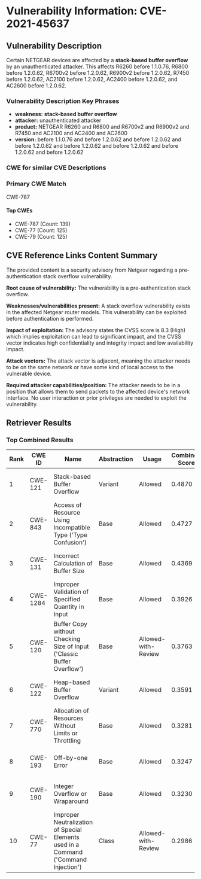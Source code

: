 # Vulnerability Information: CVE-2021-45637

## Vulnerability Description
Certain NETGEAR devices are affected by a **stack-based buffer overflow** by an unauthenticated attacker. This affects R6260 before 1.1.0.76, R6800 before 1.2.0.62, R6700v2 before 1.2.0.62, R6900v2 before 1.2.0.62, R7450 before 1.2.0.62, AC2100 before 1.2.0.62, AC2400 before 1.2.0.62, and AC2600 before 1.2.0.62.

### Vulnerability Description Key Phrases
- **weakness:** **stack-based buffer overflow**
- **attacker:** unauthenticated attacker
- **product:** NETGEAR R6260 and R6800 and R6700v2 and R6900v2 and R7450 and AC2100 and AC2400 and AC2600
- **version:** before 1.1.0.76 and before 1.2.0.62 and before 1.2.0.62 and before 1.2.0.62 and before 1.2.0.62 and before 1.2.0.62 and before 1.2.0.62 and before 1.2.0.62

### CWE for similar CVE Descriptions
### Primary CWE Match
CWE-787

#### Top CWEs
- CWE-787 (Count: 139)
- CWE-77 (Count: 125)
- CWE-79 (Count: 125)

## CVE Reference Links Content Summary
The provided content is a security advisory from Netgear regarding a pre-authentication stack overflow vulnerability.

**Root cause of vulnerability:**
The vulnerability is a pre-authentication stack overflow.

**Weaknesses/vulnerabilities present:**
A stack overflow vulnerability exists in the affected Netgear router models. This vulnerability can be exploited before authentication is performed.

**Impact of exploitation:**
The advisory states the CVSS score is 8.3 (High) which implies exploitation can lead to significant impact, and the CVSS vector indicates high confidentiality and integrity impact and low availability impact.

**Attack vectors:**
The attack vector is adjacent, meaning the attacker needs to be on the same network or have some kind of local access to the vulnerable device.

**Required attacker capabilities/position:**
The attacker needs to be in a position that allows them to send packets to the affected device's network interface. No user interaction or prior privileges are needed to exploit the vulnerability.

## Retriever Results

### Top Combined Results

| Rank | CWE ID | Name | Abstraction | Usage | Combined Score | Retrievers | Individual Scores |
|------|--------|------|-------------|-------|---------------|------------|-------------------|
| 1 | CWE-121 | Stack-based Buffer Overflow | Variant | Allowed | 0.4870 | dense, sparse | dense: 0.683, sparse: 0.325 |
| 2 | CWE-843 | Access of Resource Using Incompatible Type ('Type Confusion') | Base | Allowed | 0.4727 | sparse, graph | sparse: 0.201, graph: 1.000 |
| 3 | CWE-131 | Incorrect Calculation of Buffer Size | Base | Allowed | 0.4369 | sparse, graph | sparse: 0.202, graph: 0.899 |
| 4 | CWE-1284 | Improper Validation of Specified Quantity in Input | Base | Allowed | 0.3926 | dense, sparse | dense: 0.556, sparse: 0.200 |
| 5 | CWE-120 | Buffer Copy without Checking Size of Input ('Classic Buffer Overflow') | Base | Allowed-with-Review | 0.3763 | dense, sparse | dense: 0.575, sparse: 0.186 |
| 6 | CWE-122 | Heap-based Buffer Overflow | Variant | Allowed | 0.3591 | dense, sparse | dense: 0.564, sparse: 0.187 |
| 7 | CWE-770 | Allocation of Resources Without Limits or Throttling | Base | Allowed | 0.3281 | sparse, graph | sparse: 0.179, graph: 0.631 |
| 8 | CWE-193 | Off-by-one Error | Base | Allowed | 0.3247 | sparse, graph | sparse: 0.192, graph: 0.602 |
| 9 | CWE-190 | Integer Overflow or Wraparound | Base | Allowed | 0.3230 | sparse, graph | sparse: 0.189, graph: 0.602 |
| 10 | CWE-77 | Improper Neutralization of Special Elements used in a Command ('Command Injection') | Class | Allowed-with-Review | 0.2986 | dense, sparse | dense: 0.699, sparse: 0.277 |

